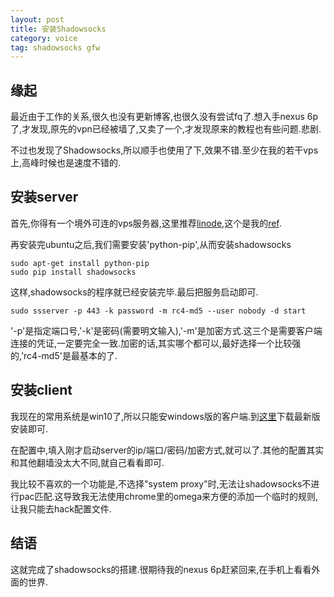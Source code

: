 ```yaml
---
layout: post
title: 安装Shadowsocks
category: voice
tag: shadowsocks gfw
---
```


## 缘起

最近由于工作的关系,很久也没有更新博客,也很久没有尝试fq了.想入手nexus 6p了,才发现,原先的vpn已经被墙了,又卖了一个,才发现原来的教程也有些问题.悲剧.

不过也发现了Shadowsocks,所以顺手也使用了下,效果不错.至少在我的若干vps上,高峰时候也是速度不错的.

## 安装server

首先,你得有一个境外可连的vps服务器,这里推荐[linode][linode],这个是我的[ref][ref].

再安装完ubuntu之后,我们需要安装'python-pip',从而安装shadowsocks

    sudo apt-get install python-pip
    sudo pip install shadowsocks

这样,shadowsocks的程序就已经安装完毕.最后把服务启动即可.

    sudo ssserver -p 443 -k password -m rc4-md5 --user nobody -d start

'-p'是指定端口号,'-k'是密码(需要明文输入),'-m'是加密方式.这三个是需要客户端连接的凭证,一定要完全一致.加密的话,其实哪个都可以,最好选择一个比较强的,'rc4-md5'是最基本的了.

## 安装client

我现在的常用系统是win10了,所以只能安windows版的客户端.到[这里][client]下载最新版安装即可.

在配置中,填入刚才启动server的ip/端口/密码/加密方式,就可以了.其他的配置其实和其他翻墙没太大不同,就自己看看即可.

我比较不喜欢的一个功能是,不选择"system proxy"时,无法让shadowsocks不进行pac匹配.这导致我无法使用chrome里的omega来方便的添加一个临时的规则,让我只能去hack配置文件.

## 结语

这就完成了shadowsocks的搭建.很期待我的nexus 6p赶紧回来,在手机上看看外面的世界.

[linode]: https://www.linode.com
[ref]: https://www.linode.com/?r=d6576fd029602fa1e9c123591db885fa863e4ce0
[client]: https://github.com/shadowsocks/shadowsocks-windows/releases
